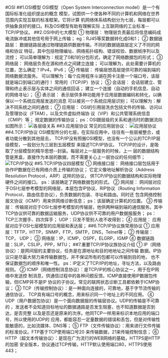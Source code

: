#OSI
##1.OSI模型
        OSI模型（Open System Interconnection model）是一个有国际标准化组织提出的概念
    模型，试图供一个使各种不同的计算机和网络在世界范围内实现互联的标准框架。它将计算
    机网络体系结构划分为七层，每层都可以供抽象良好的接口。料及OSI模型有助有理解实际
    上互联网络的工业标准--TCP/IP协议。
##2.OSI中的七大模型
        ① 物理层：
            物理层负责最后将信息编码成电流脉冲或其他信号用于网上传输；
            eg：RJ45等奖数据转化成0和1；
        ② 数据链路层：
            数据链路层通过物理链路供数据传输。不同的数据链路层定义了不同的网络和协议
        特征，其中包括物理编址、网络拓扑结构、错误校验、数据帧序列以及流控；
            可以简单理解为：规定了0和1的分包形式，确定了网络数据包的形式；
        ③ 网络层：
            网络层负责在源和终点之间建立连接；
            可以理解为，此处需要计算机的位置，怎么确定？IPv4，IPv6；
        ④ 传输层：
            传输层想高层提供可靠的端到端的网络数据流服务。
            可以理解为：每个应用程序斗湖在网卡注册一个端口号，该层就是端口到端口的通行！
        常用的（TCP/IP）协议；
        ⑤ 会话层：
            会话层建立、管理和终止表示层与实体之间的通信回话；
            建立一个连接（自动的手机信息、自动的网络寻址）；
        ⑥ 表示层：
            表示层供多种功能用于应用层数据编码和转化，以确保以一个系统应用层发送的消息
        可以被另一个系统应用层识别；
            可以理解为：解决不同系统之间的通信；
        ⑦ 应用层：
            OSI的引用层洗衣包括文件的传输、访问以及管理协议（FTAM），以及文件虚拟终端协
        议（VIP）和公共管理系统信息（CMIP）等；
            规定数据的传输协议；
        ps：OSI跟层级的关系和通讯时的数据流向如图所示：
![各层级关系](OSI.png)
##3.应用层协议
        常见的应用层协议：
![应用层协议](application.png)
##4.TCP/IP协议
        OSI模型所分的七层，在实际应用中，往往有一些层被整合，或者功能分散到其他层去，
    TCP/IP没有照搬OSI模型，也没有一个公认的TCP/IP层级模型，一般划分为三层到五层模型
    来描述TCP/IP协议。
        TCP/IP的设计，是吸取了分层模型的精华思想--封装。每层对上一层服务的时候，上一
    层的数据结构管是黑盒，直接作为本层的数据，而不需要关心上一层协议的任何细节；
![TCP/IP协议](tcpip.png)
##5.TCP/IP协议四层模型
        ① 网络接口层：
            网络接口层包括用于协作IP数据在已有网络介质上传输的协议；
            它定义像地址解析协议（Address Resolution Protocol，ARP）这样的协议，
        供TCP/IP协议的数据结构和实际物理硬件之间的接口。
            ps：该层确定了网络数据包的形式。
        ② 网间层：
            网间层对应于OSI七层参考模型的网络层，本层包含IP协议、RIP协议（Routing 
        Information Protocol，路由信息协议），负责数据的包装、寻址和路由。同时还
        包含网络控制报文协议（ICMP）用来供网络诊断信息；
            ps：该层确定计算机的位置。
        ③ 传输层：
            传输层对应于OSI七层参考模型的传输层，他供两种端到端的通信服务。其中
        TCP协议供可靠的数据运输服务，UDP协议供不可靠的用户数据报服务；
            ps：TCP三次握手、四次挥手；
                UDP：只发不管别人收不收得到；
        ④ 应用层：
            应用层对应于OSI七层模型的应用层和表达层；
##6.TCP/IP协议族常用协议
        ① 应用层：TFTP，HTTP，SNMP，FTP，SMTP，DNS，Telnet等；
        ② 传输层：TCP， UDP；
        ③ 网络层：IP，ICMP，OSPF，ELGRP，IGMP
        ④ 数据链路层：SLIP，CSLIP，PPP，MTU；
##7.重要TCP/IP协议族协议介绍
        ① IP（网络协议）：是网间层的主要协议，任务是在源地址和目的地地址之间传输
    数据。IP协议只是尽最大努力来传输数据包，并不保证所有的包都可以传输到目的地，
    也不保证数据包的顺序和唯一性。
        ps：IP定义了TCP/IP的地址，寻址方法，以及路由规则。
        ② ICMP（网络控制消息协议）：是TCP/IP的核心协议之一，用于在IP网络中发送控
    制消息，供通信过程中的各种问题反馈。ICMP直接使用IP数据包传输，但ICMP并不是IP
    协议的子协议。常见的联网状态诊断工具都依赖于ICMP协议；
        ③ TCP（传输控制协议）：是一种面向连接的，可靠地，基于字节流传输的通信协议，
    TCP具有端口号的概念，用来标识同一个地址上的不同应用。
        ④ UDP（用户数据包协议）是一个面向数据报的传输层协议。UDP的传输是不可靠的
    ，发送者不会知道目标地址的数据通路是否发生阻塞，也不知道数据是否到达，是否完整
    以及是否还是原来的次序。他同TCP一样用来标识本地应用的端口号，所以使用的UDP的
    应用，都能容忍一定量数据的错误和丢包，但是对传输性能敏感的，比如流媒体、DNS等；
        ⑤ FTP（文件传输协议）：用来进行文件传输的标准协议。FTP基于TCP使用端口号20
    来传输数据，21来传输控制信息；
        ⑥ HTTP（超文本传输协议）：是现在广为流行的WEB网络的基础，HTTPS是HTTP的加密
    安全版本，协议通过TCP传输，HTTP默认使用端口80，HTTPS使用443；
